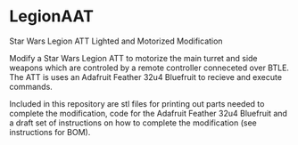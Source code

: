 # LegionAAT

Star Wars Legion ATT Lighted and Motorized Modification

Modify a Star Wars Legion ATT to motorize the main turret and side weapons which are controled by a remote controller conneceted over BTLE. 
The ATT is uses an Adafruit Feather 32u4 Bluefruit to recieve and execute commands.

Included in this repository are stl files for printing out parts needed to complete the modification, code for the Adafruit Feather 32u4 Bluefruit and a draft set of instructions on how to complete the modification (see instructions for BOM).
   

 
